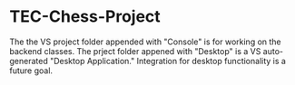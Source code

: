# TEC-Chess-Project
 
The the VS project folder appended with "Console" is for working on the backend classes. The prject folder appened with "Desktop" is a VS auto-generated "Desktop Application." Integration for desktop functionality is a future goal.
